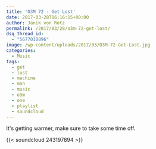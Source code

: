 ```yaml
---
title: 'O3M 72 - Get Lost'
date: 2017-03-28T16:16:15+00:00
author: Janik von Rotz
permalink: /2017/03/28/o3m-72-get-lost/
dsq_thread_id:
  - "5677010896"
image: /wp-content/uploads/2017/03/O3M-72-Get-Lost.jpg
categories:
  - Music
tags:
  - get
  - lost
  - machine
  - man
  - music
  - o3m
  - one
  - playlist
  - soundcloud
---
```

It's getting warmer, make sure to take some time off.

{{< soundcloud 243197894 >}}
